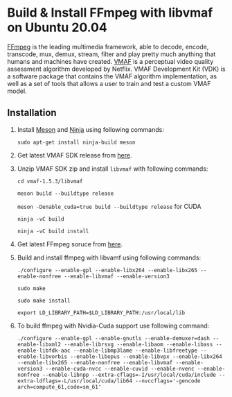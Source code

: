 # Build & Install FFmpeg with libvmaf on Ubuntu 20.04
[FFmpeg](https://ffmpeg.org/ffmpeg.html) is the leading multimedia framework, able to decode, encode, transcode, mux, demux, stream, filter and play pretty much anything that humans and machines have created. [VMAF](https://github.com/Netflix/vmaf) is a perceptual video quality assessment algorithm developed by Netflix. VMAF Development Kit (VDK) is a software package that contains the VMAF algorithm implementation, as well as a set of tools that allows a user to train and test a custom VMAF model.
## Installation
1. Install [Meson](https://mesonbuild.com/index.html) and [Ninja](https://github.com/ninja-build/ninja) using following commands:
    
    `sudo apt-get install ninja-build meson`
    
2. Get latest VMAF SDK release from [here](https://github.com/Netflix/vmaf/releases).
3. Unzip VMAF SDK zip and install `libvmaf` with following commands:
    
    `cd vmaf-1.5.3/libvmaf`
    
    `meson build --buildtype release`
   
    `meson -Denable_cuda=true build --buildtype release` for CUDA
    
    `ninja -vC build`
    
    `ninja -vC build install`
5. Get latest FFmpeg soruce from [here](https://ffmpeg.org/download.html).
6. Build and install ffmpeg with libvamf using following commands:
    
    `./configure --enable-gpl --enable-libx264 --enable-libx265 --enable-nonfree --enable-libvmaf --enable-version3`
    
    `sudo make`
    
    `sudo make install`
    
    `export LD_LIBRARY_PATH=$LD_LIBRARY_PATH:/usr/local/lib`
7. To build ffmpeg with Nvidia-Cuda support use following command:
    
    `./configure --enable-gpl --enable-gnutls --enable-demuxer=dash --enable-libxml2 --enable-librsvg --enable-libaom --enable-libass --enable-libfdk-aac --enable-libmp3lame --enable-libfreetype --enable-libvorbis --enable-libopus --enable-libvpx --enable-libx264 --enable-libx265 --enable-nonfree --enable-libvmaf --enable-version3 --enable-cuda-nvcc --enable-cuvid --enable-nvenc --enable-nonfree --enable-libnpp --extra-cflags=-I/usr/local/cuda/include --extra-ldflags=-L/usr/local/cuda/lib64 --nvccflags='-gencode arch=compute_61,code=sm_61'`
